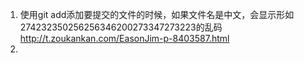 1. 使用git add添加要提交的文件的时候，如果文件名是中文，会显示形如274232350256256346200273347273223的乱码
http://t.zoukankan.com/EasonJim-p-8403587.html
2. 